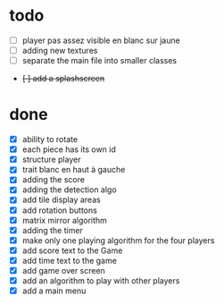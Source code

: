 # todo
- [ ] player pas assez visible en blanc sur jaune
- [ ] adding new textures
- [ ] separate the main file into smaller classes
- ~~[ ] add a splashscreen~~

# done
- [x] ability to rotate
- [x] each piece has its own id
- [x] structure player
- [x] trait blanc en haut à gauche
- [x] adding the score
- [x] adding the detection algo
- [x] add tile display areas
- [x] add rotation buttons
- [x] matrix mirror algorithm
- [x] adding the timer
- [x] make only one playing algorithm for the four players
- [x] add score text to the Game
- [x] add time text to the game
- [x] add game over screen
- [x] add an algorithm to play with other players
- [x] add a main menu
